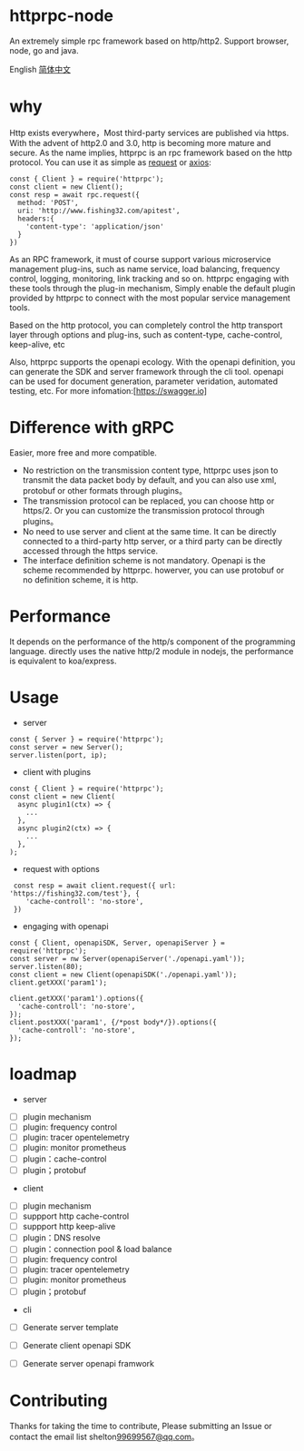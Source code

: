 # httprpc-node
An extremely simple  rpc framework based on http/http2. Support browser, node, go and java.

English [简体中文](README_CN.md)

# why
Http exists everywhere，Most third-party services are published via https. With the advent of http2.0 and 3.0, http is becoming more mature and secure.
As the name implies, httprpc is an rpc framework based on the http protocol. You can use it as simple as [request](https://github.com/request/request) or [axios](https://github.com/axios/axios):
```
const { Client } = require('httprpc');
const client = new Client();
const resp = await rpc.request({
  method: 'POST',
  uri: 'http://www.fishing32.com/apitest',
  headers:{
    'content-type': 'application/json'
  }
})
```
As an RPC framework, it must of course support various microservice management plug-ins, such as name service, load balancing, frequency control, logging, monitoring, link tracking and so on. httprpc engaging with these tools through the plug-in mechanism, Simply enable the default plugin provided by httprpc to connect with the most popular service management tools.

Based on the http protocol, you can completely control the http transport layer through options and plug-ins, such as content-type, cache-control, keep-alive, etc

Also, httprpc supports the openapi ecology. With the openapi definition, you can generate the SDK and server framework through the cli tool. openapi can be used for document generation, parameter veridation, automated testing, etc. For more infomation:[https://swagger.io]

# Difference with gRPC
Easier, more free and more compatible.
- No restriction on the transmission content type, httprpc uses json to transmit the data packet body by default, and you can also use xml, protobuf or other formats through plugins。
- The transmission protocol can be replaced, you can choose http or https/2. Or you can customize the transmission protocol through plugins。
- No need to use server and client at the same time. It can be directly connected to a third-party http server, or a third party can be directly accessed through the https service.
- The interface definition scheme is not mandatory. Openapi is the scheme recommended by httprpc. howerver, you can use protobuf or no definition scheme, it is http.

# Performance
  It depends on the performance of the http/s component of the programming language. directly uses the native http/2 module in nodejs,  the performance is equivalent to koa/express.

# Usage
- server
```
const { Server } = require('httprpc');
const server = new Server();
server.listen(port, ip);

```
- client with plugins
```
const { Client } = require('httprpc');
const client = new Client(
  async plugin1(ctx) => {
    ...
  }, 
  async plugin2(ctx) => {
    ...
  },
);
```
- request with options
```
 const resp = await client.request({ url: 'https://fishing32.com/test'}, {
    'cache-controll': 'no-store',
 })
```

- engaging with openapi
```
const { Client, openapiSDK, Server, openapiServer } = require('httprpc');
const server = nw Server(openapiServer('./openapi.yaml'));
server.listen(80);
const client = new Client(openapiSDK('./openapi.yaml'));
client.getXXX('param1');

client.getXXX('param1').options({ 
  'cache-controll': 'no-store',
});
client.postXXX('param1', {/*post body*/}).options({ 
  'cache-controll': 'no-store',
});
```

# loadmap
- server
 - [ ] plugin mechanism
 - [ ] plugin: frequency control
 - [ ] plugin: tracer opentelemetry
 - [ ] plugin: monitor prometheus
 - [ ] plugin：cache-control
 - [ ] plugin；protobuf

- client
 - [ ] plugin mechanism
 - [ ] suppport http cache-control
 - [ ] suppport http keep-alive
 - [ ] plugin：DNS resolve
 - [ ] plugin：connection pool & load balance
 - [ ] plugin: frequency control
 - [ ] plugin: tracer opentelemetry
 - [ ] plugin: monitor prometheus
 - [ ] plugin；protobuf

- cli
 - [ ] Generate server template
 - [ ] Generate client openapi SDK
 - [ ] Generate server openapi framwork


# Contributing
Thanks for taking the time to contribute, Please submitting an Issue or contact the email list 
shelton<99699567@qq.com>。
